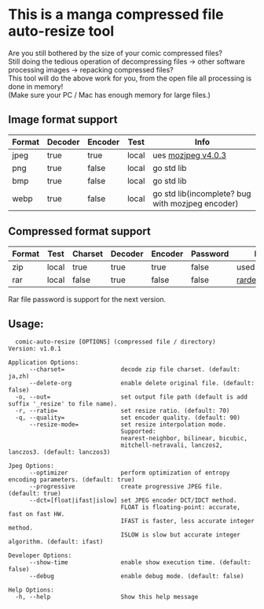 This is a manga compressed file auto-resize tool
================================================

Are you still bothered by the size of your comic compressed files?<br>
Still doing the tedious operation of decompressing files -> other software processing images -> repacking compressed files?<br>
This tool will do the above work for you, from the open file all processing is done in memory!<br>
(Make sure your PC / Mac has enough memory for large files.)


## Image format support

| Format | Decoder | Encoder | Test  | Info                                                     |
|--------|---------|---------|-------|----------------------------------------------------------|
| jpeg   | true    | true    | local | ues [mozjpeg v4.0.3](https://github.com/mozilla/mozjpeg) |
| png    | true    | false   | local | go std lib                                               |
| bmp    | true    | false   | local | go std lib                                               |
| webp   | true    | false   | local | go std lib(incomplete? bug with mozjpeg encoder)         |


## Compressed format support

| Format | Test  | Charset | Decoder | Encoder | Password | Info                                                 |
|--------|-------|---------|---------|---------|----------|------------------------------------------------------|
| zip    | local | true    | true    | true    | false    | used go std                                          |
| rar    | local | false   | true    | false   | false    | [rardecode/v2](https://github.com/nwaples/rardecode) |

Rar file password is support for the next version.

Usage:
------

```
  comic-auto-resize [OPTIONS] (compressed file / directory)
Version: v1.0.1

Application Options:
      --charset=                decode zip file charset. (default: ja,zh)
      --delete-org              enable delete original file. (default: false)
  -o, --out=                    set output file path (default is add suffix '_resize' to file name).
  -r, --ratio=                  set resize ratio. (default: 70)
  -q, --quality=                set encoder quality. (default: 90)
      --resize-mode=            set resize interpolation mode.
                                Supported:
                                nearest-neighbor, bilinear, bicubic,
                                mitchell-netravali, lanczos2, lanczos3. (default: lanczos3)

Jpeg Options:
      --optimizer               perform optimization of entropy encoding parameters. (default: true)
      --progressive             create progressive JPEG file. (default: true)
      --dct=[float|ifast|islow] set JPEG encoder DCT/IDCT method.
                                FLOAT is floating-point: accurate, fast on fast HW.
                                IFAST is faster, less accurate integer method.
                                ISLOW is slow but accurate integer algorithm. (default: ifast)

Developer Options:
      --show-time               enable show execution time. (default: false)
      --debug                   enable debug mode. (default: false)

Help Options:
  -h, --help                    Show this help message
```
